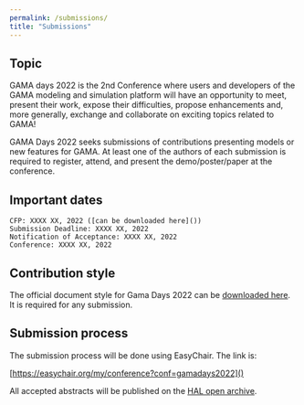 ```yaml
---
permalink: /submissions/
title: "Submissions"
---
```



## Topic

GAMA days 2022 is the 2nd Conference where users and developers of the GAMA modeling and simulation platform will have an opportunity to meet, present their work, expose their difficulties, propose enhancements and, more generally, exchange and collaborate on exciting topics related to GAMA!

GAMA Days 2022 seeks submissions of contributions presenting models or new features for GAMA. At least one of the authors of each submission is required to register, attend, and present the demo/poster/paper at the conference. 

## Important dates

    CFP: XXXX XX, 2022 ([can be downloaded here]())
    Submission Deadline: XXXX XX, 2022
    Notification of Acceptance: XXXX XX, 2022
    Conference: XXXX XX, 2022

## Contribution style

The official document style for Gama Days 2022 can be [downloaded here](). It is required for any submission.

## Submission process

The submission process will be done using EasyChair. The link is:

[https://easychair.org/my/conference?conf=gamadays2022]()

All accepted abstracts will be published on the [HAL open archive](https://hal.archives-ouvertes.fr/).
